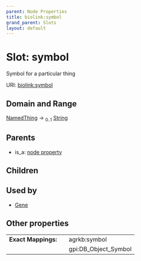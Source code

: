 ```yaml
---
parent: Node Properties
title: biolink:symbol
grand_parent: Slots
layout: default
---
```


# Slot: symbol


Symbol for a particular thing

URI: [biolink:symbol](https://w3id.org/biolink/vocab/symbol)

## Domain and Range

[NamedThing](NamedThing.md) ->  <sub>0..1</sub> [String](types/String.md)

## Parents

 *  is_a: [node property](node_property.md)

## Children


## Used by

 * [Gene](Gene.md)

## Other properties

|  |  |  |
| --- | --- | --- |
| **Exact Mappings:** | | agrkb:symbol |
|  | | gpi:DB_Object_Symbol |

